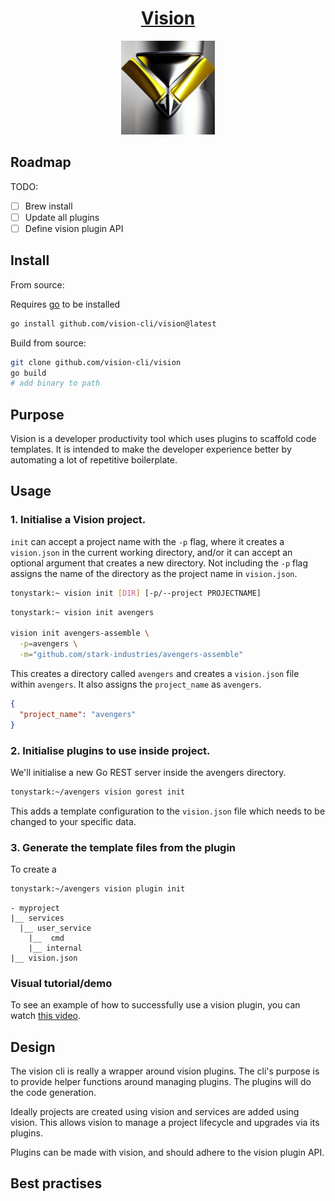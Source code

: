 <h1 align="center"><a href="https://en.wikipedia.org/wiki/Vision_(Marvel_Cinematic_Universe">Vision</a></h1>

<p align="center">
  <img width="150" src="./docs/images/vision-3d.jpg" />
</p>

## Roadmap

TODO:

- [ ] Brew install
- [ ] Update all plugins
- [ ] Define vision plugin API

## Install

From source:

Requires [go](https://go.dev/dl/) to be installed

```bash
go install github.com/vision-cli/vision@latest
```

Build from source:

```bash
git clone github.com/vision-cli/vision
go build
# add binary to path
```

## Purpose

Vision is a developer productivity tool which uses plugins to scaffold code templates.
It is intended to make the developer experience better by automating a lot of repetitive
boilerplate.

## Usage

### 1. Initialise a Vision project.

`init` can accept a project name with the `-p` flag, where it creates a `vision.json` in the current working directory, and/or it can accept an optional argument that creates a new directory. Not including the `-p` flag assigns the name of the directory as the project name in `vision.json`.

```bash
tonystark:~ vision init [DIR] [-p/--project PROJECTNAME]
```

```bash
tonystark:~ vision init avengers

vision init avengers-assemble \
  -p=avengers \
  -m="github.com/stark-industries/avengers-assemble"
```

This creates a directory called `avengers` and creates a `vision.json` file within `avengers`. It also assigns the `project_name` as `avengers`.

```json
{
  "project_name": "avengers"
}
```

### 2. Initialise plugins to use inside project.

We'll initialise a new Go REST server inside the avengers directory.

```bash
tonystark:~/avengers vision gorest init
```

This adds a template configuration to the `vision.json` file which needs to be changed to your specific data.

### 3. Generate the template files from the plugin

To create a

```bash
tonystark:~/avengers vision plugin init
```

```
- myproject
|__ services
  |__ user_service
    |__  cmd
    |__ internal
|__ vision.json
```

### Visual tutorial/demo

To see an example of how to successfully use a vision plugin, you can watch [this video](https://asciinema.org/a/WJD7PJUvkVyDMzl6oleSGhv6i).

## Design

The vision cli is really a wrapper around vision plugins. The cli's purpose is to provide helper functions around managing plugins. The plugins will do the code generation.

Ideally projects are created using vision and services are added using vision. This allows vision to manage a project lifecycle and upgrades via its plugins.

Plugins can be made with vision, and should adhere to the vision plugin API.

## Best practises
